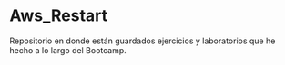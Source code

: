 # Aws_Restart
Repositorio en donde están guardados ejercicios y laboratorios que he hecho a lo largo del Bootcamp.
